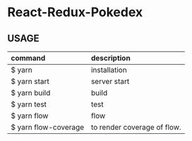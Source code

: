 # React-Redux-Pokedex

## USAGE
| command              | description                |
|:---------------------|:---------------------------|
| $ yarn               | installation               |
| $ yarn start         | server start               |
| $ yarn build         | build                      |
| $ yarn test          | test                       |
| $ yarn flow          | flow                       |
| $ yarn flow-coverage | to render coverage of flow.|

